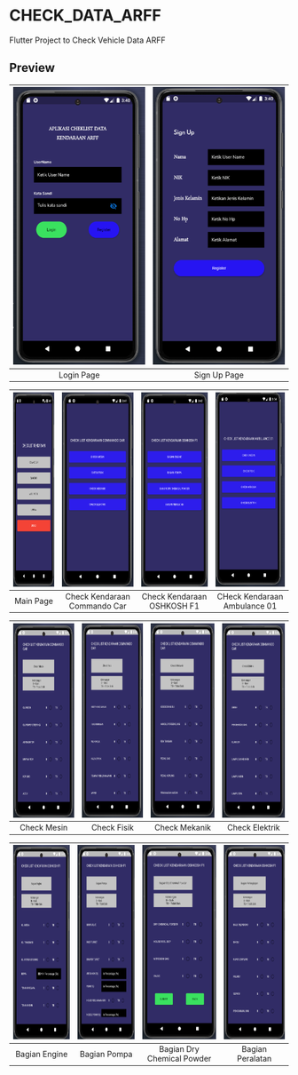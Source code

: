 # CHECK_DATA_ARFF

Flutter Project to Check Vehicle Data ARFF

## Preview
|<img src="https://raw.githubusercontent.com/PwS/check_data/master/images/Screen%20Shot%202021-09-14%20at%2017.03.44.png" alt="LoginPage" width="300px" height="500px" />|<img src="https://raw.githubusercontent.com/PwS/check_data/master/images/Screen%20Shot%202021-09-14%20at%2017.03.58.png" alt="SignUpPage" width="300px" height="500px" />
|:---:|:---:|
|Login Page|Sign Up Page|

|<img src="https://raw.githubusercontent.com/PwS/check_data/master/images/Screen%20Shot%202021-09-14%20at%2017.04.10.png" alt="MainPage" width="150px" height="350px" />|<img src="https://raw.githubusercontent.com/PwS/check_data/master/images/Screen%20Shot%202021-09-14%20at%2017.04.18.png" alt="Commando Car" width="150px" height="350px" />|<img src="https://raw.githubusercontent.com/PwS/check_data/master/images/Screen%20Shot%202021-09-14%20at%2017.05.09.png" alt="OSHKOSH F1" width="150px" height="350px" />|<img src="https://raw.githubusercontent.com/PwS/check_data/master/images/Screen%20Shot%202021-09-14%20at%2017.17.17.png" alt="Ambulance 01" width="150px" height="350px" />
|:---:|:---:|:---:|:---:|
|Main Page|Check Kendaraan Commando Car|Check Kendaraan OSHKOSH F1|CHeck Kendaraan Ambulance 01|

|<img src="https://raw.githubusercontent.com/PwS/check_data/master/images/Screen%20Shot%202021-09-14%20at%2017.04.29.png" alt="Check Mesin" width="150px" height="350px" />|<img src="https://raw.githubusercontent.com/PwS/check_data/master/images/Screen%20Shot%202021-09-14%20at%2017.04.38.png" alt="Check Fisik" width="150px" height="350px" />|<img src="https://raw.githubusercontent.com/PwS/check_data/master/images/Screen%20Shot%202021-09-14%20at%2017.04.46.png" alt="Check Mekanik" width="150px" height="350px" />|<img src="https://raw.githubusercontent.com/PwS/check_data/master/images/Screen%20Shot%202021-09-14%20at%2017.04.54.png" alt="Check Elektrik" width="150px" height="350px" />
|:---:|:---:|:---:|:---:|
|Check Mesin|Check Fisik|Check Mekanik|Check Elektrik|

|<img src="https://raw.githubusercontent.com/PwS/check_data/master/images/Screen%20Shot%202021-09-14%20at%2017.05.16.png" alt="Bagian Engine" width="150px" height="350px" />|<img src="https://raw.githubusercontent.com/PwS/check_data/master/images/Screen%20Shot%202021-09-14%20at%2017.05.22.png" alt="Bagian Pompa" width="150px" height="350px" />|<img src="https://raw.githubusercontent.com/PwS/check_data/master/images/Screen%20Shot%202021-09-14%20at%2017.05.29.png" alt="Bagian Dry Chemical Powder" width="150px" height="350px" />|<img src="https://raw.githubusercontent.com/PwS/check_data/master/images/Screen%20Shot%202021-09-14%20at%2017.05.34.png" alt="Bagian Peralatan" width="150px" height="350px" />
|:---:|:---:|:---:|:---:|
|Bagian Engine|Bagian Pompa|Bagian Dry Chemical Powder|Bagian Peralatan|
